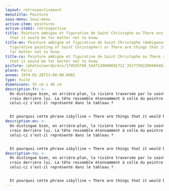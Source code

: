 ```yaml
---
layout: retrospectivepost
menutitle: Peinture
sous-menu: Sous-menu
active-item: peintures
active-item2: retrospective
title: Peinture ambigüe et figurative de Saint Christophe ou There are things
  that it would be far better not to know
title-en: Peinture ambigüe et figurative de Saint Christophe (Ambiguous and
  figurative painting of Saint Christopher) or There are things that it would be
  far better not to know
title-ru: Peinture ambigüe et figurative de Saint Christophe ou There are things
  that it would be far better not to know
picture: /photos/wordpress/174555768_5447129608691712_3517750228046646207_n.jpg
place: Paris
annee: 1974-01-28T23:00:00.000Z
type: huile
dimensions: 55 cm x 46 cm
description-fr: >-
  On distingue bien, en arrière-plan, la rivière traversée par le saint, la
  croix derrière lui. La tête ressemble étonnamment à celle du peintre ;
  celui-ci s’est-il représenté dans le tableau ?


  Et pourquoi cette phrase sibylline « There are things that it would be far better not to know » (Il y a des choses qu’il vaudrait bien mieux ne jamais connaître) ? De quoi parle le peintre ? Des souvenirs passés ? Choses indicibles mais représentables sur la toile à condition qu'elles soient ambiguës et abstraites.
description-en: >-
  On distingue bien, en arrière-plan, la rivière traversée par le saint, la
  croix derrière lui. La tête ressemble étonnamment à celle du peintre ;
  celui-ci s’est-il représenté dans le tableau ?


  Et pourquoi cette phrase sibylline « There are things that it would be far better not to know » (Il y a des choses qu’il vaudrait bien mieux ne jamais connaître) ? De quoi parle le peintre ? Des souvenirs passés ? Choses indicibles mais représentables sur la toile à condition qu'elles soient ambiguës et abstraites.
description-ru: >-
  On distingue bien, en arrière-plan, la rivière traversée par le saint, la
  croix derrière lui. La tête ressemble étonnamment à celle du peintre ;
  celui-ci s’est-il représenté dans le tableau ?


  Et pourquoi cette phrase sibylline « There are things that it would be far better not to know » (Il y a des choses qu’il vaudrait bien mieux ne jamais connaître) ? De quoi parle le peintre ? Des souvenirs passés ? Choses indicibles mais représentables sur la toile à condition qu'elles soient ambiguës et abstraites.
---
```


